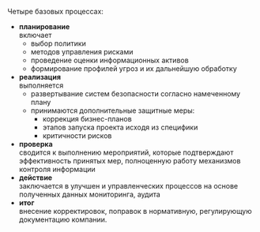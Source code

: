 Четыре базовых процессах:
- **планирование**<br>включает
    - выбор политики
	- методов управления рисками
	- проведение оценки информационных активов
	- формирование профилей угроз и их дальнейшую обработку
- **реализация**<br>выполняется
    - развертывание систем безопасности согласно намеченному плану
	- принимаются дополнительные защитные меры:
        - коррекция бизнес-планов
	    - этапов запуска проекта исходя из специфики
	    - критичности рисков
- **проверка**<br>сводится к выполнению мероприятий, которые подтверждают эффективность принятых мер, полноценную работу механизмов контроля информации
- **действие**<br>заключается в улучшен и управленческих процессов на основе полученных данных мониторинга, аудита
- **итог**<br>внесение корректировок, поправок в нормативную, регулирующую документацию компании.